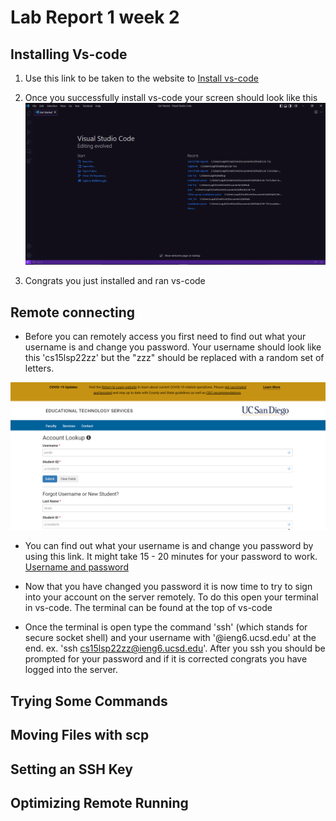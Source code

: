# Lab Report 1 week 2

## Installing Vs-code

1. Use this link to be taken to the website to [Install vs-code](https://code.visualstudio.com/)

2. Once you successfully install vs-code your screen should look like this ![](Captures/Lab-reports/lab-report-1-week-2/Capture1.PNG)

3. Congrats you just installed and ran vs-code

## Remote connecting

- Before you can remotely access you first need to find out what your username is and change you password. Your username should look like this 'cs15lsp22zz' but the "zzz" should be replaced with a random set of letters.

![](Captures/Lab-reports/lab-report-1-week-2/Capture2.PNG)
- You can find out what your username is and change you password by using this link. It might take 15 - 20 minutes for your password to work. [Username and password](https://sdacs.ucsd.edu/cgi-bin/alloc-query) 

- Now that you have changed you password it is now time to try to sign into your account on the server remotely. To do this open your terminal in vs-code. The terminal can be found at the top of vs-code

- Once the terminal is open type the command 'ssh' (which stands for secure socket shell) and your username with '@ieng6.ucsd.edu' at the end. ex. 'ssh cs15lsp22zz@ieng6.ucsd.edu'. After you ssh you should be prompted for your password and if it is corrected congrats you have logged into the server.

## Trying Some Commands
## Moving Files with scp
## Setting an SSH Key
## Optimizing Remote Running